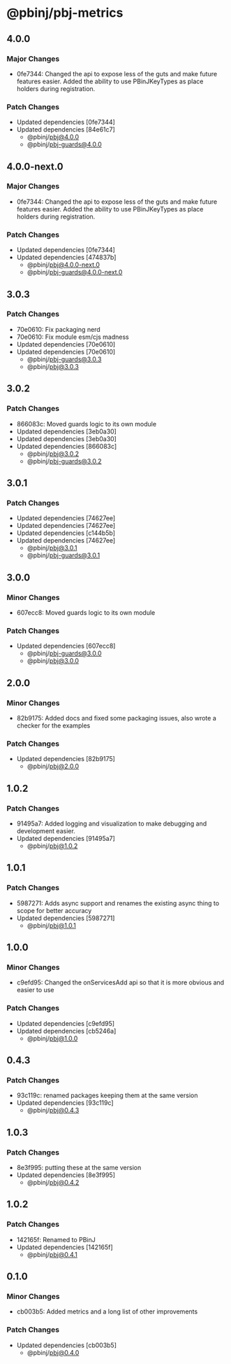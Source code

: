 # @pbinj/pbj-metrics

## 4.0.0

### Major Changes

- 0fe7344: Changed the api to expose less of the guts and make future features easier. Added the ability to use PBinJKeyTypes as place holders during registration.

### Patch Changes

- Updated dependencies [0fe7344]
- Updated dependencies [84e61c7]
  - @pbinj/pbj@4.0.0
  - @pbinj/pbj-guards@4.0.0

## 4.0.0-next.0

### Major Changes

- 0fe7344: Changed the api to expose less of the guts and make future features easier. Added the ability to use PBinJKeyTypes as place holders during registration.

### Patch Changes

- Updated dependencies [0fe7344]
- Updated dependencies [474837b]
  - @pbinj/pbj@4.0.0-next.0
  - @pbinj/pbj-guards@4.0.0-next.0

## 3.0.3

### Patch Changes

- 70e0610: Fix packaging nerd
- 70e0610: Fix module esm/cjs madness
- Updated dependencies [70e0610]
- Updated dependencies [70e0610]
  - @pbinj/pbj-guards@3.0.3
  - @pbinj/pbj@3.0.3

## 3.0.2

### Patch Changes

- 866083c: Moved guards logic to its own module
- Updated dependencies [3eb0a30]
- Updated dependencies [3eb0a30]
- Updated dependencies [866083c]
  - @pbinj/pbj@3.0.2
  - @pbinj/pbj-guards@3.0.2

## 3.0.1

### Patch Changes

- Updated dependencies [74627ee]
- Updated dependencies [74627ee]
- Updated dependencies [c144b5b]
- Updated dependencies [74627ee]
  - @pbinj/pbj@3.0.1
  - @pbinj/pbj-guards@3.0.1

## 3.0.0

### Minor Changes

- 607ecc8: Moved guards logic to its own module

### Patch Changes

- Updated dependencies [607ecc8]
  - @pbinj/pbj-guards@3.0.0
  - @pbinj/pbj@3.0.0

## 2.0.0

### Minor Changes

- 82b9175: Added docs and fixed some packaging issues, also wrote a checker for the examples

### Patch Changes

- Updated dependencies [82b9175]
  - @pbinj/pbj@2.0.0

## 1.0.2

### Patch Changes

- 91495a7: Added logging and visualization to make debugging and development easier.
- Updated dependencies [91495a7]
  - @pbinj/pbj@1.0.2

## 1.0.1

### Patch Changes

- 5987271: Adds async support and renames the existing async thing to scope for better accuracy
- Updated dependencies [5987271]
  - @pbinj/pbj@1.0.1

## 1.0.0

### Minor Changes

- c9efd95: Changed the onServicesAdd api so that it is more obvious and easier to use

### Patch Changes

- Updated dependencies [c9efd95]
- Updated dependencies [cb5246a]
  - @pbinj/pbj@1.0.0

## 0.4.3

### Patch Changes

- 93c119c: renamed packages keeping them at the same version
- Updated dependencies [93c119c]
  - @pbinj/pbj@0.4.3

## 1.0.3

### Patch Changes

- 8e3f995: putting these at the same version
- Updated dependencies [8e3f995]
  - @pbinj/pbj@0.4.2

## 1.0.2

### Patch Changes

- 142165f: Renamed to PBinJ
- Updated dependencies [142165f]
  - @pbinj/pbj@0.4.1

## 0.1.0

### Minor Changes

- cb003b5: Added metrics and a long list of other improvements

### Patch Changes

- Updated dependencies [cb003b5]
  - @pbinj/pbj@0.4.0
